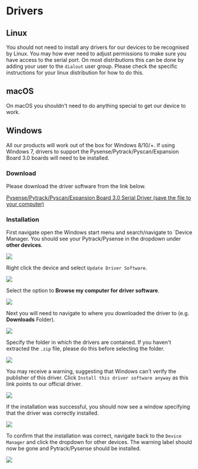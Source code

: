 # Drivers

## Linux

You should not need to install any drivers for our devices to be recognised by Linux. You may how ever need to adjust permissions to make sure you have access to the serial port. On most distributions this can be done by adding your user to the `dialout` user group. Please check the specific instructions for your linux distribution for how to do this.

## macOS

On macOS you shouldn't need to do anything special to get our device to work.

## Windows

All our products will work out of the box for Windows 8/10/+. If using Windows 7, drivers to support the Pysense/Pytrack/Pyscan/Expansion Board 3.0 boards will need to be installed.

### Download

Please download the driver software from the link below.

[Pysense/Pytrack/Pyscan/Expansion Board 3.0 Serial Driver (save the file to your computer)](https://raw.githubusercontent.com/pycom/pycom-documentation/master/pytrackpysense/installation/pycom.inf)

### Installation

First navigate open the Windows start menu and search/navigate to \`Device Manager. You should see your Pytrack/Pysense in the dropdown under **other devices**.

![](../../.gitbook/assets/win7-1.png)

Right click the device and select `Update Driver Software`.

![](../../.gitbook/assets/win7-2%20%281%29.png)

Select the option to **Browse my computer for driver software**.

![](../../.gitbook/assets/win7-3.png)

Next you will need to navigate to where you downloaded the driver to \(e.g. **Downloads** Folder\).

![](../../.gitbook/assets/win7-4%20%281%29.png)

Specify the folder in which the drivers are contained. If you haven't extracted the `.zip` file, please do this before selecting the folder.

![](../../.gitbook/assets/win7-5%20%281%29.png)

You may receive a warning, suggesting that Windows can't verify the publisher of this driver. Click `Install this driver software anyway` as this link points to our official driver.

![](../../.gitbook/assets/win7-6%20%281%29.png)

If the installation was successful, you should now see a window specifying that the driver was correctly installed.

![](../../.gitbook/assets/win7-7.png)

To confirm that the installation was correct, navigate back to the `Device Manager` and click the dropdown for other devices. The warning label should now be gone and Pytrack/Pysense should be installed.

![](../../.gitbook/assets/win7-8.png)

